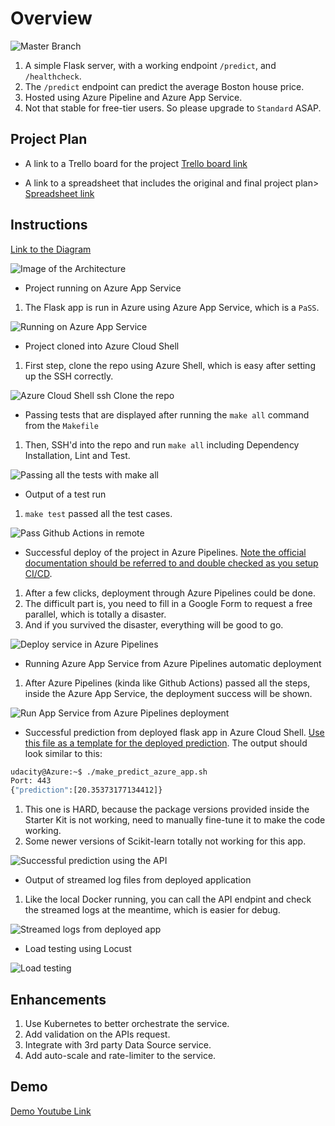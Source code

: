 # Overview

![Master Branch](https://github.com/cnmbnyc/nd082-Azure-Cloud-DevOps-Part-2/actions/workflows/pythonapp.yml/badge.svg)

1. A simple Flask server, with a working endpoint `/predict`, and `/healthcheck`.
1. The `/predict` endpoint can predict the average Boston house price.
1. Hosted using Azure Pipeline and Azure App Service.
1. Not that stable for free-tier users. So please upgrade to `Standard` ASAP.

## Project Plan


* A link to a Trello board for the project
[Trello board link](https://trello.com/invite/b/wtPiIEEs/e6edf332030f4463b3172efb288fa174/web-app-not-free-project)

* A link to a spreadsheet that includes the original and final project plan>
[Spreadsheet link](https://docs.google.com/spreadsheets/d/1wR_a4RVaV_Ui7uC1DCI6BPzD6F1egTSK/edit?usp=sharing&ouid=102356077519799393882&rtpof=true&sd=true)

## Instructions

[Link to the Diagram](https://lucid.app/lucidchart/70aef74f-e955-4a20-b072-ad062e4acbc3/edit?viewport_loc=-11%2C-144%2C3072%2C1455%2C0_0&invitationId=inv_d195e482-2f49-4b93-8dbc-dafe69047d01#https://lucid.app/lucidchart/70aef74f-e955-4a20-b072-ad062e4acbc3/edit?invitationId=inv_d195e482-2f49-4b93-8dbc-dafe69047d01#)

![Image of the Architecture](cloud-architecture.png)

* Project running on Azure App Service

1. The Flask app is run in Azure using Azure App Service, which is a `PaSS`.

![Running on Azure App Service](app-running-in-app-service.png)

* Project cloned into Azure Cloud Shell

1. First step, clone the repo using Azure Shell, which is easy after setting up the SSH correctly.

![Azure Cloud Shell ssh Clone the repo](cloud_shell_ssh_clone.png)

* Passing tests that are displayed after running the `make all` command from the `Makefile`

1. Then, SSH'd into the repo and run `make all` including Dependency Installation, Lint and Test.

![Passing all the tests with `make all`](local_make_all.png)

* Output of a test run

1. `make test` passed all the test cases.

![Pass Github Actions in remote](github_actions_pass.png)

* Successful deploy of the project in Azure Pipelines.  [Note the official documentation should be referred to and double checked as you setup CI/CD](https://docs.microsoft.com/en-us/azure/devops/pipelines/ecosystems/python-webapp?view=azure-devops).

1. After a few clicks, deployment through Azure Pipelines could be done.
1. The difficult part is, you need to fill in a Google Form to request a free parallel, which is totally a disaster.
1. And if you survived the disaster, everything will be good to go.

![Deploy service in Azure Pipelines](deploy-project-in-Azure-Pipelines.png)

* Running Azure App Service from Azure Pipelines automatic deployment

1. After Azure Pipelines (kinda like Github Actions) passed all the steps, inside the Azure App Service, the deployment success will be shown.

![Run App Service from Azure Pipelines deployment](run-app-service-from-pipelines.png)

* Successful prediction from deployed flask app in Azure Cloud Shell.  [Use this file as a template for the deployed prediction](https://github.com/udacity/nd082-Azure-Cloud-DevOps-Starter-Code/blob/master/C2-AgileDevelopmentwithAzure/project/starter_files/flask-sklearn/make_predict_azure_app.sh).
The output should look similar to this:

```bash
udacity@Azure:~$ ./make_predict_azure_app.sh
Port: 443
{"prediction":[20.35373177134412]}
```

1. This one is HARD, because the package versions provided inside the Starter Kit is not working, need to manually fine-tune it to make the code working.
1. Some newer versions of Scikit-learn totally not working for this app.

![Successful prediction using the API](prediction_success.png)

* Output of streamed log files from deployed application

1. Like the local Docker running, you can call the API endpint and check the streamed logs at the meantime, which is easier for debug.

![Streamed logs from deployed app](streamed_log.png)

* Load testing using Locust

![Load testing](load_testing.png)

## Enhancements

1. Use Kubernetes to better orchestrate the service.
1. Add validation on the APIs request.
1. Integrate with 3rd party Data Source service.
1. Add auto-scale and rate-limiter to the service.

## Demo

[Demo Youtube Link](https://youtu.be/o1JGPqI-4lY)
